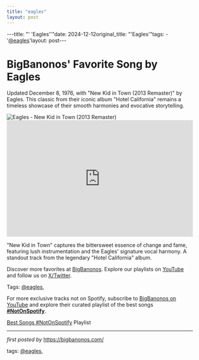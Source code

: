 ```yaml
---
title: "eagles"
layout: post
---
```

---title: "' 'Eagles''"date: 2024-12-12original_title: "'Eagles'"tags:  - '[@eagles](/tags/eagles/)'layout: post---<!-- Post Title --><h1 >BigBanonos' Favorite Song by Eagles</h1> <!-- Introductory Text --><p >Updated December 8, 1976, with "New Kid in Town (2013 Remaster)" by Eagles. This classic from their iconic album "Hotel California" remains a timeless showcase of their smooth harmonies and evocative storytelling.</p> <!-- Featured Image --><div > <img src="https://www.rollingstone.com/wp-content/uploads/2019/01/the-eagles-are-boring.jpg?w=1581&h=1054&crop=1" alt="Eagles - New Kid in Town (2013 Remaster)" /></div> <!-- YouTube Video Embed --><div > <iframe width="100%" height="315" src="https://www.youtube.com/embed/LLf3mDLWzJE" title="New Kid in Town (2013 Remaster)" frameborder="0" allow="accelerometer; autoplay; clipboard-write; encrypted-media; gyroscope; picture-in-picture; web-share" referrerpolicy="strict-origin-when-cross-origin" allowfullscreen></iframe></div> <!-- Song Information --><div > <p>"New Kid in Town" captures the bittersweet essence of change and fame, featuring lush instrumentation and the Eagles' signature vocal harmony. A standout track from the legendary "Hotel California" album.</p></div> <!-- Footer Links --><div > <p>Discover more favorites at <a href="https://bigbanonos.com/" target="_blank">BigBanonos</a>. Explore our playlists on <a href="https://www.youtube.com/[@BigBanonos](/tags/BigBanonos/)" target="_blank">YouTube</a> and follow us on <a href="https://x.com/bigbanonos" target="_blank">X/Twitter</a>.</p></div> <!-- Tags --><p >Tags: [@eagles](/tags/eagles/),</p><!--Subscribe and Playlist Links--><div>    <p>For more exclusive tracks not on Spotify, subscribe to <a href="https://www.youtube.com/[@BigBanonos](/tags/BigBanonos/)" target="_blank">BigBanonos on YouTube</a> and explore their curated playlist of the best songs <strong>[#NotOnSpotify](/tags/NotOnSpotify/)</strong>.</p>    <p><a href="https://www.youtube.com/playlist?list=PLtuNtuTatqI0kFahUCbtbfenC_ET5O_tr" target="_blank">Best Songs [#NotOnSpotify](/tags/NotOnSpotify/) Playlist<br /></a></p></div><hr /><p><em>first posted by</em> <a href="https://bigbanonos.com/" rel="noopener" target="_new">https://bigbanonos.com/</a></p><p>tags: [@eagles](/tags/eagles/),</p>